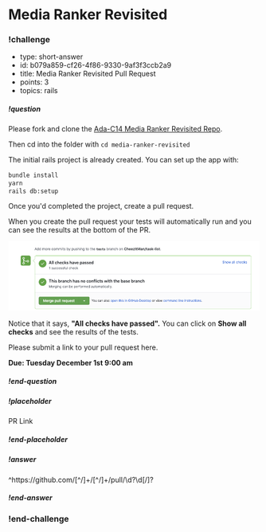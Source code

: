 # Media Ranker Revisited

<!-- >>>>>>>>>>>>>>>>>>>>>> BEGIN CHALLENGE >>>>>>>>>>>>>>>>>>>>>> -->
<!-- Replace everything in square brackets [] and remove brackets  -->


### !challenge

* type: short-answer
* id: b079a859-cf26-4f86-9330-9af3f3ccb2a9
* title: Media Ranker Revisited Pull Request
* points: 3
* topics: rails

##### !question

Please fork and clone the [Ada-C14 Media Ranker Revisited Repo](https://github.com/Ada-C14/media-ranker-revisited).

Then cd into the folder with `cd media-ranker-revisited`

The initial rails project is already created.  You can set up the app with:

```
bundle install
yarn
rails db:setup
```

Once you'd completed the project, create a pull request. 

When you create the pull request your tests will automatically run and you can see the results at the bottom of the PR.

![Pull Request](images/automatic-tests.png)

Notice that it says, **"All checks have passed".** You can  click on **Show all checks** and see the results of the tests.

Please submit a link to your pull request here.

**Due:  Tuesday December 1st 9:00 am**

##### !end-question

##### !placeholder

PR Link

##### !end-placeholder

##### !answer

^https:\/\/github\.com\/[^\/]+\/[^\/]+\/pull\/\d?\d[\/]?

##### !end-answer

<!-- other optional sections -->
<!-- !hint - !end-hint (markdown, users can see after a failed attempt) -->
<!-- !rubric - !end-rubric (markdown, instructors can see while scoring a checkpoint) -->
<!-- !explanation - !end-explanation (markdown, students can see after answering correctly) -->

### !end-challenge

<!-- ======================= END CHALLENGE ======================= -->
